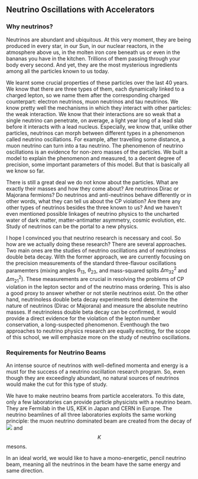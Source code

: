 ## Neutrino Oscillations with Accelerators

<!--
First, we will quickly review how neutrinos interact with other particles in the Standard Model. We will learn which physics processes are used in creating the neutrinos. We will then see how we can direct neutral particles to make a beam, how to control the energy spectrum, the flux of the beam. Lastly, we will examine the three neutrino beams: the NuMI at Fermilab, the KEK neutrino beamline, and the CNGS beam at CERN.

### Neutrino interactions

The interaction of neutrinos with other particles is completely explained in the Standard Model. Being neutral leptons, neutrinos only interact with other neutrinos of the same flavor via the Z-boson exchange (or neutral current interaction) or with a charged lepton of the same flavor via W-boson exchange (or charged current interaction). From now on, the neutral current and charged current interactions will be abbreviated as NC

before going into the details of how neutrino beam is made, we will first review important part of the Standard Model to understand the physics of the neutrino beam. 

neutrinos are neutral leptons. a peliculiar property of neutrinos is that they interact very weakly with other particles. in fact, besides the gravitational interaction, the only interaction that the particle take part in is the weak interaction.
-->

### Why neutrinos?
Neutrinos are abundant and ubiquitous. At this very moment, they are being produced in every star, in our Sun, in our nuclear reactors, in the atmosphere above us, in the molten iron core beneath us or even in the bananas you have in the kitchen. Trillions of them passing through your body every second. And yet, they are the most mysterious ingredients among all the particles known to us today.

We learnt some crucial properties of these particles over the last 40 years. We know that there are three types of them, each dynamically linked to a charged lepton, so we name them after the corresponding charged counterpart: electron neutrinos, muon neutrinos and tau neutrinos. We know pretty well the mechanisms in which they interact with other particles: the weak interaction. We know that their interactions are so weak that a single neutrino can penetrate, on average, a light year long of a lead slab before it interacts with a lead nucleus. Especially, we know that, unlike other particles, neutrinos can morph between different types in a phenomenon called neutrino oscillations. For example, after travelling some distance, a muon neutrino can turn into a tau neutrino. The phenomenon of neutrino oscillations is an evidence for non-zero masses of the particles. We built a model to explain the phenomenon and measured, to a decent degree of precision, some important parameters of this model. But that is basically all we know so far. 

There is still a great deal we do not know about the particles. What are exactly their masses and how they come about? Are neutrinos Dirac or Majorana fermions? Do neutrinos and anti-neutrinos behave differently or in other words, what they can tell us about the CP violation? Are there any other types of neutrinos besides the three known to us? And we haven't even mentioned possible linkages of neutrino physics to the uncharted water of dark matter, matter-antimatter asymmetry, cosmic evolution, etc. Study of neutrinos can be the portal to a new physics.

I hope I convinced you that neutrino research is necessary and cool. So how are we actually doing these research? There are several approaches. Two main ones are the studies of neutrino oscillations and of neutrinoless double beta decay. With the former approach, we are currently focusing on the precision measurements of the standard three-flavour oscillations paramemters (mixing angles $\theta_{13}$, $\theta_{23}$, and mass-squared splits $\Delta m_{32}^2$ and $\Delta m_{21}^2$). These measurements are crucial in resolving the problems of CP violation in the lepton sector and of the neutrino mass ordering. This is also a good proxy to answer whether or not sterile neutrinos exist. On the other hand, neutrinoless double beta decay experiments tend determine the nature of neutrinos (Dirac or Majorana) and measure the absolute neutrino masses. If neutrinoless double beta decay can be confirmed, it would provide a direct evidence for the violation of the lepton number conservation, a long-suspected phenomenon. Eventhough the two approaches to neutrino physics research are equally exciting, for the scope of this school, we will emphasize more on the study of neutrino oscillations.

### Requirements for Neutrino Beams
 An intense source of neutrinos with well-defined momenta and energy is a must for the success of a neutrino oscillation research program. So, even though they are exceedingly abundant, no natural sources of neutrinos would make the cut for this type of study. 

 We have to make neutrino beams from particle accelerators. To this date, only a few laboratories can provide particle physicists with a neutrino beam. They are Fermilab in the US, KEK in Japan and CERN in Europe. The neutrino beamlines of all three laboratories exploits the same working principle: the muon neutrino dominated beam are created from the decay of <img src="https://render.githubusercontent.com/render/math?math=\pi"> and $$K$$ mesons.


 
 In an ideal world, we would like to have a mono-energetic, pencil neutrino beam, meaning all the neutrinos in the beam have the same energy and same direction.
